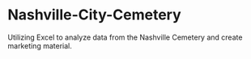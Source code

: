 # Nashville-City-Cemetery
Utilizing Excel to analyze data from the Nashville Cemetery and create marketing material.
